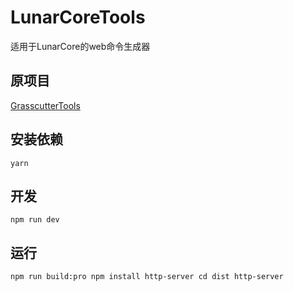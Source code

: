 # LunarCoreTools
适用于LunarCore的web命令生成器

## 原项目
[GrasscutterTools](https://github.com/wmn1525/grasscutterTools)

## 安装依赖
`
yarn
`

## 开发
`
npm run dev
`

## 运行
`
npm run build:pro
npm install http-server
cd dist
http-server
`